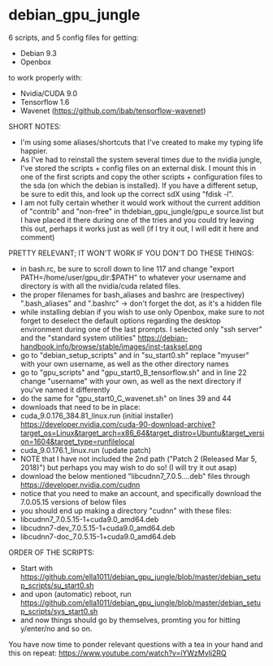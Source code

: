 # debian_gpu_jungle
 
6 scripts, and 5 config files for getting:
- Debian 9.3
- Openbox

to work properly with:
- Nvidia/CUDA 9.0
- Tensorflow 1.6
- Wavenet (https://github.com/ibab/tensorflow-wavenet)


SHORT NOTES:

- I'm using some aliases/shortcuts that I've created to make my typing life happier.
- As I've had to reinstall the system several times due to the nvidia jungle, I've stored the scripts + config files on an external disk. I mount this in one of the first scripts and copy the other scripts + configuration files to the sda (on which the debian is installed). If you have a different setup, be sure to edit this, and look up the correct sdX using "fdisk -l".
- I am not fully certain whether it would work without the current addition of "contrib" and "non-free" in thdebian_gpu_jungle/gpu_e source.list but I have placed it there during one of the tries and you could try leaving this out, perhaps it works just as well (if I try it out, I will edit it here and comment)


PRETTY RELEVANT; IT WON'T WORK IF YOU DON'T DO THESE THINGS:

- in bash.rc, be sure to scroll down to line 117 and change "export PATH=/home/user/gpu_dir:$PATH" to whatever your username and directory is with all the nvidia/cuda related files.
- the proper filenames for bash_aliases and bashrc are (respectivey) ".bash_aliases" and ".bashrc" -> don't forget the dot, as it's a hidden file
- while installing debian if you wish to use only Openbox, make sure to not forget to deselect the default options regarding the desktop environment during one of the last prompts. I selected only "ssh server" and the "standard system utilities" 
https://debian-handbook.info/browse/stable/images/inst-tasksel.png
- go to "debian_setup_scripts" and in "su_start0.sh" replace "myuser" with your own username, as well as the other directory names
- go to "gpu_scripts" and "gpu_start0_B_tensorflow.sh" and in line 22 change "username" with your own, as well as the next directory if you've named it differently
- do the same for "gpu_start0_C_wavenet.sh" on lines 39 and 44
- downloads that need to be in place:
- cuda_9.0.176_384.81_linux.run (initial installer) https://developer.nvidia.com/cuda-90-download-archive?target_os=Linux&target_arch=x86_64&target_distro=Ubuntu&target_version=1604&target_type=runfilelocal
- cuda_9.0.176.1_linux.run (update patch)
- NOTE that I have not included the 2nd path ("Patch 2 (Released Mar 5, 2018)") but perhaps you may wish to do so! (I will try it out asap)
- download the below mentioned "libcudnn7_7.0.5....deb" files through https://developer.nvidia.com/cudnn 
- notice that you need to make an account, and specifically download the 7.0.05.15 versions of below files
- you should end up making a directory "cudnn" with these files:
- libcudnn7_7.0.5.15-1+cuda9.0_amd64.deb
- libcudnn7-dev_7.0.5.15-1+cuda9.0_amd64.deb
- libcudnn7-doc_7.0.5.15-1+cuda9.0_amd64.deb


ORDER OF THE SCRIPTS:

- Start with https://github.com/ella1011/debian_gpu_jungle/blob/master/debian_setup_scripts/su_start0.sh
- and upon (automatic) reboot, run https://github.com/ella1011/debian_gpu_jungle/blob/master/debian_setup_scripts/sys_start0.sh
- and now things should go by themselves, promting you for hitting y/enter/no and so on.



You have now time to ponder relevant questions with a tea in your hand and this on repeat: https://www.youtube.com/watch?v=iYWzMvlj2RQ

